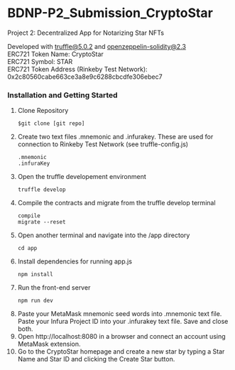 # BDNP-P2_Submission_CryptoStar
Project 2: Decentralized App for Notarizing Star NFTs

Developed with truffle@5.0.2 and openzeppelin-solidity@2.3 </br>
ERC721 Token Name: CryptoStar </br>
ERC721 Symbol: STAR </br>
ERC721 Token Address (Rinkeby Test Network): 0x2c80560cabe663ce3a8e9c6288cbcdfe306ebec7 </br>

<h3>Installation and Getting Started</h3>
<ol><li>Clone Repository</li>
  
<pre>
<code>$git clone [git repo]</code>
</pre>
<li>Create two text files .mnemonic and .infurakey. These are used for connection to Rinkeby Test Network (see truffle-config.js)</li>
  
<pre><code>.mnemonic
.infuraKey
</code></pre>
  <li>Open the truffle developement environment</li>
  <pre><code>truffle develop</code></pre>
  <li>Compile the contracts and migrate from the truffle develop terminal</li>
  <pre><code>compile
migrate --reset</code></pre>
<li>Open another terminal and navigate into the /app directory</li>
<pre><code>cd app</code></pre>
  <li>Install dependencies for running app.js</li>
  <pre><code>npm install</code></pre>
 <li>Run the front-end server</li>
 <pre><code>npm run dev</code></pre>
<li>Paste your MetaMask mnemonic seed words into .mnemonic text file. Paste your Infura Project ID into your .infurakey text file. Save and close both.</li>
  <li>Open http://localhost:8080 in a browser and connect an account using MetaMask extension.</li>
  <li>Go to the CryptoStar homepage and create a new star by typing a Star Name and Star ID and clicking the Create Star button.</li>
  
</ol>
